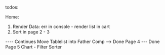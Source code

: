 todos:

Home:
 1. Render Data: err in console - render list in cart
 2. Sort in page 2 - 3

---- Continues
Move Tablelist into Father Comp --> Done
Page 4 --- Done
Page 5
Chart - Filter
Sorter